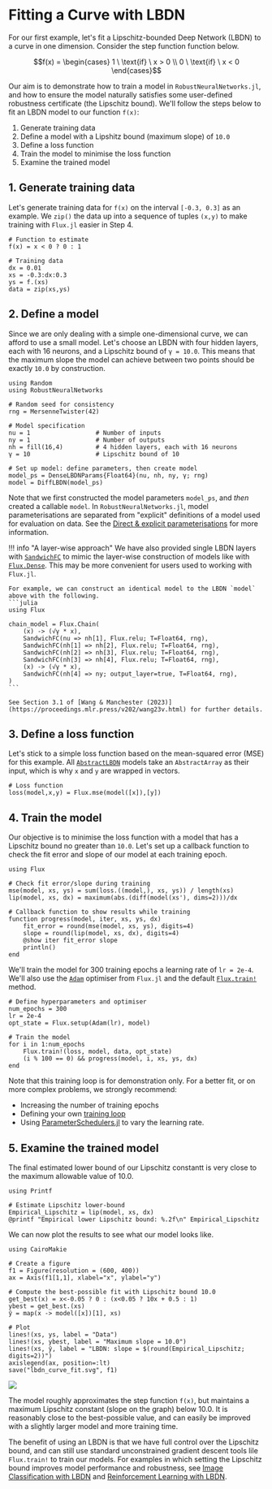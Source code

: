 # Fitting a Curve with LBDN

For our first example, let's fit a Lipschitz-bounded Deep Network (LBDN) to a curve in one dimension. Consider the step function function below.
```math
f(x) = 
\begin{cases}
1 \ \text{if} \ x > 0 \\ 0  \ \text{if} \ x < 0
\end{cases}
```
Our aim is to demonstrate how to train a model in `RobustNeuralNetworks.jl`, and how to ensure the model naturally satisfies some user-defined robustness certificate (the Lipschitz bound). We'll follow the steps below to fit an LBDN model to our function ``f(x)``:
1. Generate training data
2. Define a model with a Lipshitz bound (maximum slope) of `10.0`
3. Define a loss function
4. Train the model to minimise the loss function
5. Examine the trained model

## 1. Generate training data

Let's generate training data for ``f(x)`` on the interval ``[-0.3, 0.3]`` as an example. We `zip()` the data up into a sequence of tuples `(x,y)` to make training with `Flux.jl` easier in Step 4.

```@example curve_fit
# Function to estimate
f(x) = x < 0 ? 0 : 1

# Training data
dx = 0.01
xs = -0.3:dx:0.3
ys = f.(xs)
data = zip(xs,ys)
```

## 2. Define a model

Since we are only dealing with a simple one-dimensional curve, we can afford to use a small model. Let's choose an LBDN with four hidden layers, each with 16 neurons, and a Lipschitz bound of `γ = 10.0`. This means that the maximum slope the model can achieve between two points should be exactly `10.0` by construction.

```@example curve_fit
using Random
using RobustNeuralNetworks

# Random seed for consistency
rng = MersenneTwister(42)

# Model specification
nu = 1                  # Number of inputs
ny = 1                  # Number of outputs
nh = fill(16,4)         # 4 hidden layers, each with 16 neurons
γ = 10                  # Lipschitz bound of 10

# Set up model: define parameters, then create model
model_ps = DenseLBDNParams{Float64}(nu, nh, ny, γ; rng)
model = DiffLBDN(model_ps)
```

Note that we first constructed the model parameters `model_ps`, and *then* created a callable `model`. In `RobustNeuralNetworks.jl`, model parameterisations are separated from "explicit" definitions of a model used for evaluation on data. See the [Direct & explicit parameterisations](@ref) for more information.

!!! info "A layer-wise approach"
    We have also provided single LBDN layers with [`SandwichFC`](@ref) to mimic the layer-wise construction of models like with [`Flux.Dense`](https://fluxml.ai/Flux.jl/stable/models/layers/#Flux.Dense). This may be more convenient for users used to working with `Flux.jl`.

    For example, we can construct an identical model to the LBDN `model` above with the following.
    ```julia
    using Flux

    chain_model = Flux.Chain(
        (x) -> (√γ * x),
        SandwichFC(nu => nh[1], Flux.relu; T=Float64, rng),
        SandwichFC(nh[1] => nh[2], Flux.relu; T=Float64, rng),
        SandwichFC(nh[2] => nh[3], Flux.relu; T=Float64, rng),
        SandwichFC(nh[3] => nh[4], Flux.relu; T=Float64, rng),
        (x) -> (√γ * x),
        SandwichFC(nh[4] => ny; output_layer=true, T=Float64, rng),
    )
    ```

    See Section 3.1 of [Wang & Manchester (2023)](https://proceedings.mlr.press/v202/wang23v.html) for further details.

## 3. Define a loss function

Let's stick to a simple loss function based on the mean-squared error (MSE) for this example. All [`AbstractLBDN`](@ref) models take an `AbstractArray` as their input, which is why `x` and `y` are wrapped in vectors.
```@example curve_fit
# Loss function
loss(model,x,y) = Flux.mse(model([x]),[y]) 
```

## 4. Train the model

Our objective is to minimise the loss function with a model that has a Lipschitz bound no greater than `10.0`. Let's set up a callback function to check the fit error and slope of our model at each training epoch.

```@example curve_fit
using Flux

# Check fit error/slope during training
mse(model, xs, ys) = sum(loss.((model,), xs, ys)) / length(xs)
lip(model, xs, dx) = maximum(abs.(diff(model(xs'), dims=2)))/dx

# Callback function to show results while training
function progress(model, iter, xs, ys, dx) 
    fit_error = round(mse(model, xs, ys), digits=4)
    slope = round(lip(model, xs, dx), digits=4)
    @show iter fit_error slope
    println()
end
```

We'll train the model for 300 training epochs a learning rate of `lr = 2e-4`. We'll also use the [`Adam`](https://fluxml.ai/Flux.jl/stable/training/optimisers/#Flux.Optimise.Adam) optimiser from `Flux.jl` and the default [`Flux.train!`](https://fluxml.ai/Flux.jl/stable/training/reference/#Flux.Optimise.train!-NTuple{4,%20Any}) method.

```@example curve_fit
# Define hyperparameters and optimiser
num_epochs = 300
lr = 2e-4
opt_state = Flux.setup(Adam(lr), model)

# Train the model
for i in 1:num_epochs
    Flux.train!(loss, model, data, opt_state)
    (i % 100 == 0) && progress(model, i, xs, ys, dx)
end
```

Note that this training loop is for demonstration only. For a better fit, or on more complex problems, we strongly recommend:
- Increasing the number of training epochs
- Defining your own [training loop](https://fluxml.ai/Flux.jl/stable/training/training/) 
- Using [ParameterSchedulers.jl](https://github.com/FluxML/ParameterSchedulers.jl) to vary the learning rate.

## 5. Examine the trained model

The final estimated lower bound of our Lipschitz constantt is very close to the maximum allowable value of 10.0.
```@example curve_fit
using Printf

# Estimate Lipschitz lower-bound
Empirical_Lipschitz = lip(model, xs, dx)
@printf "Empirical lower Lipschitz bound: %.2f\n" Empirical_Lipschitz
```

We can now plot the results to see what our model looks like.

```@example curve_fit
using CairoMakie

# Create a figure
f1 = Figure(resolution = (600, 400))
ax = Axis(f1[1,1], xlabel="x", ylabel="y")

# Compute the best-possible fit with Lipschitz bound 10.0
get_best(x) = x<-0.05 ? 0 : (x<0.05 ? 10x + 0.5 : 1)
ybest = get_best.(xs)
ŷ = map(x -> model([x])[1], xs)

# Plot
lines!(xs, ys, label = "Data")
lines!(xs, ybest, label = "Maximum slope = 10.0")
lines!(xs, ŷ, label = "LBDN: slope = $(round(Empirical_Lipschitz; digits=2))")
axislegend(ax, position=:lt)
save("lbdn_curve_fit.svg", f1)
```
![](lbdn_curve_fit.svg)

The model roughly approximates the step function ``f(x)``, but maintains a maximum Lipschitz constant (slope on the graph) below 10.0. It is reasonably close to the best-possible value, and can easily be improved with a slightly larger model and more training time.

The benefit of using an LBDN is that we have full control over the Lipschitz bound, and can still use standard unconstrained gradient descent tools lile `Flux.train!` to train our models. For examples in which setting the Lipschitz bound improves model performance and robustness, see [Image Classification with LBDN](@ref) and [Reinforcement Learning with LBDN](@ref).
